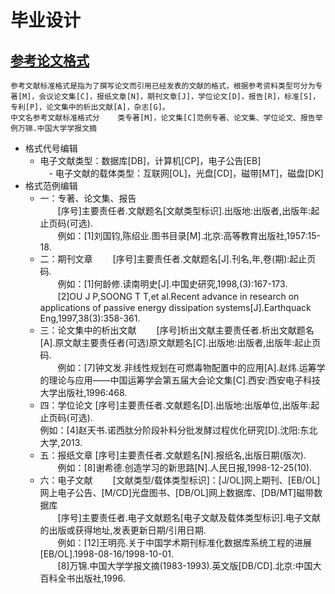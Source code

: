 # 毕业设计

## [参考论文格式](https://baike.baidu.com/item/%E5%8F%82%E8%80%83%E6%96%87%E7%8C%AE/5145126#1)

    参考文献标准格式是指为了撰写论文而引用已经发表的文献的格式，根据参考资料类型可分为专著[M]，会议论文集[C]，报纸文章[N]，期刊文章[J]，学位论文[D]，报告[R]，标准[S]，专利[P]，论文集中的析出文献[A]，杂志[G]。
    中文名参考文献标准格式分    类专著[M]，论文集[C]范例专著、论文集、学位论文、报告举    例万锦.中国大学学报文摘


- 格式代号编辑
  - 电子文献类型：数据库[DB]，计算机[CP]，电子公告[EB]  
　- 电子文献的载体类型：互联网[OL]，光盘[CD]，磁带[MT]，磁盘[DK]  
- 格式范例编辑  
    - 一：专著、论文集、报告  
    　　[序号]主要责任者.文献题名[文献类型标识].出版地:出版者,出版年:起止页码(可选).  
    　　例如：[1]刘国钧,陈绍业.图书目录[M].北京:高等教育出版社,1957:15-18.  
    - 二：期刊文章
    　　[序号]主要责任者.文献题名[J].刊名,年,卷(期):起止页码.  
    　　例如：[1]何龄修.读南明史[J].中国史研究,1998,(3):167-173.  
    　　[2]OU J P,SOONG T T,et al.Recent advance in research on applications of passive energy dissipation systems[J].Earthquack Eng,1997,38(3):358-361.  
    - 三：论文集中的析出文献
    　　[序号]析出文献主要责任者.析出文献题名[A].原文献主要责任者(可选)原文献题名[C].出版地:出版者,出版年:起止页码.   
    　　例如：[7]钟文发.非线性规划在可燃毒物配置中的应用[A].赵炜.运筹学的理论与应用——中国运筹学会第五届大会论文集[C].西安:西安电子科技大学出版社,1996:468.  
    - 四：学位论文
           [序号]主要责任者.文献题名[D].出版地:出版单位,出版年:起止页码(可选).  
           例如：[4]赵天书.诺西肽分阶段补料分批发酵过程优化研究[D].沈阳:东北大学,2013.  
    - 五：报纸文章
            [序号]主要责任者.文献题名[N].报纸名,出版日期(版次).  
    　　例如：[8]谢希德.创造学习的新思路[N].人民日报,1998-12-25(10).  
    - 六：电子文献
    　　[文献类型/载体类型标识]：[J/OL]网上期刊、[EB/OL]网上电子公告、[M/CD]光盘图书、[DB/OL]网上数据库、[DB/MT]磁带数据库  
    　　[序号]主要责任者.电子文献题名[电子文献及载体类型标识].电子文献的出版或获得地址,发表更新日期/引用日期.  
    　　例如：[12]王明亮.关于中国学术期刊标准化数据库系统工程的进展[EB/OL].1998-08-16/1998-10-01.  
    　　[8]万锦.中国大学学报文摘(1983-1993).英文版[DB/CD].北京:中国大百科全书出版社,1996.  
